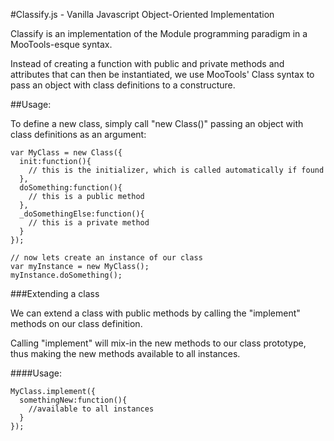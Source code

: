 #Classify.js - Vanilla Javascript Object-Oriented Implementation

Classify is an implementation of the Module programming paradigm in a MooTools-esque syntax.

Instead of creating a function with public and private methods and attributes that can then be instantiated, we use
MooTools' Class syntax to pass an object with class definitions to a constructure.

##Usage:

To define a new class, simply call "new Class()" passing an object with class definitions as an argument:

    var MyClass = new Class({
      init:function(){
        // this is the initializer, which is called automatically if found
      },
      doSomething:function(){
        // this is a public method
      },
      _doSomethingElse:function(){
        // this is a private method
      }
    });
    
    // now lets create an instance of our class
    var myInstance = new MyClass();
    myInstance.doSomething();

###Extending a class

We can extend a class with public methods by calling the "implement" methods on our class definition.

Calling "implement" will mix-in the new methods to our class prototype, thus making the new methods available to all instances.


####Usage:

    MyClass.implement({
      somethingNew:function(){
        //available to all instances 
      }    
    });
